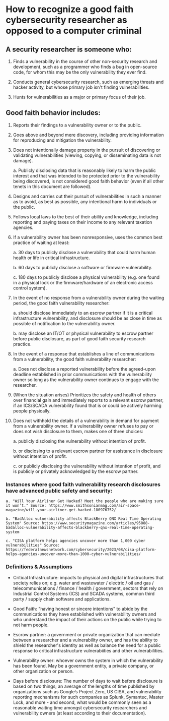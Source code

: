 # How to recognize a good faith cybersecurity researcher as opposed to a computer criminal

## A security researcher is someone who:

1. Finds a vulnerability in the course of other non-security research and development, such as a programmer who finds a bug in open-source code, for whom this may be the only vulnerability they ever find.

2. Conducts general cybersecurity research, such as emerging threats and hacker activity, but whose primary job isn't finding vulnerabilities.

3. Hunts for vulnerabilities as a major or primary focus of their job.


## Good faith behavior includes:

1. Reports their findings to a vulnerability owner or to the public.
  
1. Goes above and beyond mere discovery, including providing information for reproducing and mitigation the vulnerability.
    
1. Does not intentionally damage property in the pursuit of discovering or validating vulnerabilities (viewing, copying, or disseminating data is not damage).

   a. Publicly disclosing data that is reasonably likely to harm the public interest and that was intended to be protected prior to the vulnerability being discovered, is not considered good faith behavior (even if all other tenets in this document are followed).
    
1. Designs and carries out their pursuit of vulnerabilities in such a manner as to avoid, as best as possible, any intentional harm to individuals or the public.
   
1. Follows local laws to the best of their ability and knowledge, including reporting and paying taxes on their income to any relevant taxation agencies.
    
1. If a vulnerability owner has been nonresponsive, uses the common best practice of waiting at least:
   
   a. 30 days to publicly disclose a vulnerability that could harm human health or life in critical infrastructure.

   b. 60 days to publicly disclose a software or firmware vulnerability.

   c. 180 days to publicly disclose a physical vulnerability (e.g. one found in a physical lock or the          firmware/hardware of an electronic access control system).

1. In the event of no response from a vulnerability owner during the waiting period, the good faith vulnerability researcher:

    a. should disclose immediately to an escrow partner if it is a critical infrastructure vulnerability, and disclosure should be as close in time as possible of notification to the vulnerability owner.

     b. may disclose an IT/OT or physical vulnerability to escrow partner before public disclosure, as part         of good faith security research practice.
   
1. In the event of a response that establishes a line of communications from a vulnerability, the good faith vulnerability researcher:

     a. Does not disclose a reported vulnerability before the agreed-upon deadline established in         prior communications with the vulnerability owner so long as the vulnerability owner continues to engage with the researcher.
   
1. (When the situation arises) Prioritizes the safety and health of others over financial gain and immediately reports to a relevant escrow partner, if an ICS/SCADA vulnerability found that is or could be actively harming people physically.
    
1. Does not withhold the details of a vulnerability in demand for payment from a vulnerability owner.  If a vulnerability owner refuses to pay or does not wish disclosure to them, makes one of three choices:
    
    a. publicly disclosing the vulnerability without intention of profit.
    
    b. or disclosing to a relevant escrow partner for assistance in disclosure without intention of profit.

    c. or publicly disclosing the vulnerability without intention of profit, and is publicly or privately acknowledged by the escrow partner.
   
### Instances where good faith vulnerability research disclosures have advanced public safety and security:

    a. "Will Your Airliner Get Hacked? Meet the people who are making sure it won’t." Source: https://www.smithsonianmag.com/air-space-magazine/will-your-airliner-get-hacked-180976752/

    b. "BadAlloc vulnerability affects BlackBerry QNX Real Time Operating System" Source: https://www.securitymagazine.com/articles/95888-badalloc-vulnerability-affects-blackberry-qnx-real-time-operating-system

    c. "CISA platform helps agencies uncover more than 1,000 cyber vulnerabilities" Source: https://federalnewsnetwork.com/cybersecurity/2023/08/cisa-platform-helps-agencies-uncover-more-than-1000-cyber-vulnerabilities/ 

### Definitions & Assumptions

* Critical Infrastructure: impacts to physical and digital infrastructures that society relies on; e.g. water and wastewater / electric / oil and gas / telecommunications / finance / health / government, sectors that rely on Industrial Control Systems (ICS) and SCADA systems, common third party / supply chain software and applications.

* Good Faith: "having honest or sincere intentions" to abide by the communications they have established with vulnerability owners and who understand the impact of their actions on the public while trying to not harm people.
  
* Escrow partner: a government or private organization that can mediate between a researcher and a vulnerability owner, and has the ability to shield the researcher's identity as well as balance the need for a public response to critical infrastructure vulnerabiities and other vulnerabilities.

* Vulnerability owner: whoever owns the system in which the vulnerability has been found. May be a government entity, a private company, or other organization or person.

* Days before disclosure: The number of days to wait before disclosure is based on two things; an average of the lengths of time published by organizations such as Google’s Project Zero, US CISA, and vulnerability reporting mechanisms for such companies as Splunk, Symantec, Master Lock, and more - and second, what would be commonly seen as a reasonable waiting time amongst cybersecurity researchers and vulnerability owners (at least according to their documentation).
